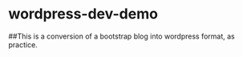 # wordpress-dev-demo

##This is a conversion of a bootstrap blog into wordpress format, as practice. 
